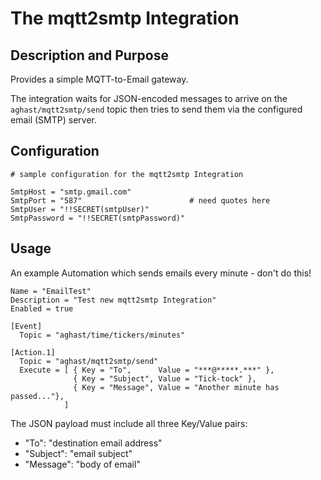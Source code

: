 # The mqtt2smtp Integration
## Description and Purpose
Provides a simple MQTT-to-Email gateway.

The integration waits for JSON-encoded messages to arrive on the `aghast/mqtt2smtp/send` topic
then tries to send them via the configured email (SMTP) server.

## Configuration
```
# sample configuration for the mqtt2smtp Integration

SmtpHost = "smtp.gmail.com"
SmtpPort = "587"                        # need quotes here
SmtpUser = "!!SECRET(smtpUser)"
SmtpPassword = "!!SECRET(smtpPassword)"
```
## Usage

An example Automation which sends emails every minute - don't do this!

```
Name = "EmailTest"
Description = "Test new mqtt2smtp Integration"
Enabled = true

[Event]
  Topic = "aghast/time/tickers/minutes"

[Action.1]
  Topic = "aghast/mqtt2smtp/send"
  Execute = [ { Key = "To",      Value = "***@*****.***" },
              { Key = "Subject", Value = "Tick-tock" },
              { Key = "Message", Value = "Another minute has passed..."},
            ]
```

The JSON payload must include all three Key/Value pairs:
 - "To": "destination email address"
 - "Subject": "email subject"
 - "Message": "body of email"
